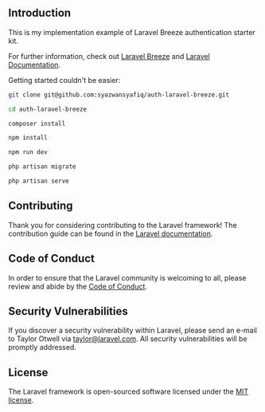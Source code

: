 
## Introduction
This is my implementation example of Laravel Breeze authentication starter kit.

For further information, check out [Laravel Breeze](https://github.com/laravel/breeze) and [Laravel Documentation](https://laravel.com/docs/8.x/starter-kits).

Getting started couldn't be easier:

```bash
git clone git@github.com:syazwansyafiq/auth-laravel-breeze.git

cd auth-laravel-breeze

composer install

npm install 

npm run dev

php artisan migrate

php artisan serve
```

## Contributing

Thank you for considering contributing to the Laravel framework! The contribution guide can be found in the [Laravel documentation](https://laravel.com/docs/contributions).

## Code of Conduct

In order to ensure that the Laravel community is welcoming to all, please review and abide by the [Code of Conduct](https://laravel.com/docs/contributions#code-of-conduct).

## Security Vulnerabilities

If you discover a security vulnerability within Laravel, please send an e-mail to Taylor Otwell via [taylor@laravel.com](mailto:taylor@laravel.com). All security vulnerabilities will be promptly addressed.

## License

The Laravel framework is open-sourced software licensed under the [MIT license](https://opensource.org/licenses/MIT).

